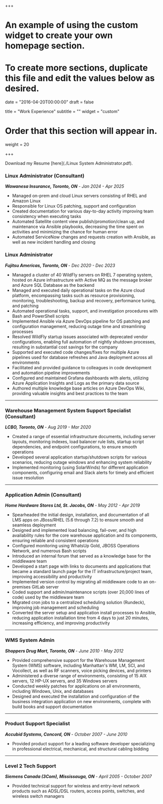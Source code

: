 +++
# An example of using the custom widget to create your own homepage section.
# To create more sections, duplicate this file and edit the values below as desired.

date = "2016-04-20T00:00:00"
draft = false

title = "Work Experience"
subtitle = ""
widget = "custom"

# Order that this section will appear in.
weight = 20

+++

<i class="fas fa-download pr-1 fa-fw"> </i>Download my Resume [here](./Linux System Administrator.pdf).

### Linux Administrator (Consultant)

_**Wawanesa Insurance, Toronto, ON**_ - _Jan 2024 - Apr 2025_

+ Managed on-prem and cloud Linux servers consisting of RHEL and Amazon Linux
+ Responsible for Linux OS patching, support and configuration
+ Created documentation for various day-to-day activity improving team consistency when executing tasks
+ Automated Satellite content view publish/promotion/clean up, and maintenance via Ansible playbooks, decreasing the time spent on activities and minimizing the chance for human error
+ Automated ServiceNow changes and requests creation with Ansible, as well as new incident handling and closing

### Linux Administrator

_**Fujitsu Americas, Toronto, ON**_ - _Dec 2020 - Dec 2023_

+ Managed a cluster of 40 WildFly servers on RHEL 7 operating system, hosted on Azure infrastructure with Active MQ as the message broker and Azure SQL Database as the backend
+ Managed and executed daily operational tasks on the Azure cloud platform, encompassing tasks such as resource provisioning, monitoring, troubleshooting, backup and recovery, performance tuning, and patching
+ Automated operational tasks, support, and investigation procedures with Bash and PowerShell scripts
+ Implemented Ansible via Azure DevOps pipeline for OS patching and configuration management, reducing outage time and streamlining processes
+ Resolved WildFly startup issues associated with deprecated vendor configurations, enabling full automation of nightly shutdown processes, resulting in substantial cost savings for the company
+ Supported and executed code changes/fixes for multiple Azure pipelines used for database refreshes and Java deployment across all environments
+ Facilitated and provided guidance to colleagues in code development and automation pipeline improvements
+ Configured and maintained Grafana dashboards with alerts, utilizing Azure Application Insights and Logs as the primary data source
+ Authored multiple knowledge base articles on Azure DevOps Wiki, providing valuable insights and best practices to the team

---

### Warehouse Management System Support Specialist (Consultant)

_**LCBO, Toronto, ON**_ - _Aug 2019 - Mar 2020_

+ Created a range of essential infrastructure documents, including server layouts, monitoring indexes, load balancer rule lists, startup script dependencies, and endpoint configurations, to ensure smooth operations
+ Developed several application startup/shutdown scripts for various scenarios, reducing outage windows and enhancing system reliability
+ Implemented monitoring (using SolarWinds) for different application components, configuring email and Slack alerts for timely and efficient issue resolution

---

### Application Admin (Consultant)

_**Home Hardware Stores Ltd, St. Jacobs, ON**_ - _May 2012 - Apr 2019_

+ Spearheaded the initial design, installation, and documentation of all LMS apps on JBoss/RHEL (5.6 through 7.2) to ensure smooth and seamless deployment
+ Designed and implemented load balancing, fail-over, and high availability rules for the core warehouse application and its components, ensuring reliable and consistent operations
+ Configured monitoring using WhatsUp Gold, JBOSS Operations Network, and numerous Bash scripts
+ Introduced an internal forum that served as a knowledge base for the middleware team
+ Developed a start page with links to documents and applications that became a standard launch page for the IT infrastructure/project team, improving accessibility and productivity
+ Implemented version control by migrating all middleware code to an on-premises GitLab server
+ Coded support and admin/maintenance scripts (over 20,000 lines of code) used by the middleware team
+ Migrated cron jobs to a centralized scheduling solution (Rundeck), improving job management and scheduling
+ Converted the server setup and application install processes to Ansible, reducing application installation time from 4 days to just 20 minutes, increasing efficiency, and improving productivity

---

### WMS System Admin

_**Shoppers Drug Mart, Toronto, ON**_ - _June 2010 - May 2012_

+ Provided comprehensive support for the Warehouse Management System (WMS) software, including Manhattan's WM, LM, SCI, and Vocollect, as well as RF scanners, voice picking devices, and printers
+ Administered a diverse range of environments, consisting of 15 AIX servers, 12 HP-UX servers, and 35 Windows servers
+ Conducted weekly patches for applications on all environments, including Windows, Unix, and databases
+ Designed and executed the installation and configuration of the business integration application on new environments, complete with build books and support documentation

---

### Product Support Specialist

**_Accubid Systems, Concord, ON_** - _October 2007 - June 2010_

+ Provided product support for a leading software developer specializing in professional electrical, mechanical, and structural cabling bidding

---

### Level 2 Tech Support

**_Siemens Canada (3Com), Mississauga, ON_** - _April 2005 - October 2007_

+ Provided technical support for wireless and entry-level network products such as ADSL/DSL routers, access points, switches, and wireless switch managers

